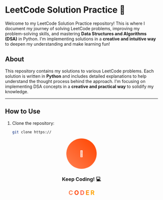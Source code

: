 # LeetCode Solution Practice 🚀

Welcome to my LeetCode Solution Practice repository! This is where I document my journey of solving LeetCode problems, improving my problem-solving skills, and mastering **Data Structures and Algorithms (DSA)** in Python. I'm implementing solutions in a **creative and intuitive way** to deepen my understanding and make learning fun!




## About
This repository contains my solutions to various LeetCode problems. Each solution is written in **Python** and includes detailed explanations to help understand the thought process behind the approach. I'm focusing on implementing DSA concepts in a **creative and practical way** to solidify my knowledge.

---

## How to Use
1. Clone the repository:
   ```bash
   git clone https://

<div align="center"> <div style="width: 100px; height: 100px; background: linear-gradient(45deg, #ff7f50, #ff4500); border-radius: 50%; display: flex; align-items: center; justify-content: center; animation: pulse 2s infinite;"> <span style="color: white; font-size: 20px; font-weight: bold;">🚀</span> </div> </div><style> @keyframes pulse { 0% { transform: scale(1); } 50% { transform: scale(1.1); } 100% { transform: scale(1); } } </style>


<h3 align="center">Keep Coding! 💻</h3> <p align="center"> <span style="color: #ff7f50; font-size: 20px; font-weight: bold; animation: colorChange 2s infinite;">C</span> <span style="color: #ff4500; font-size: 20px; font-weight: bold; animation: colorChange 2s infinite 0.2s;">O</span> <span style="color: #ff6347; font-size: 20px; font-weight: bold; animation: colorChange 2s infinite 0.4s;">D</span> <span style="color: #ff8c00; font-size: 20px; font-weight: bold; animation: colorChange 2s infinite 0.6s;">E</span> <span style="color: #ffa500; font-size: 20px; font-weight: bold; animation: colorChange 2s infinite 0.8s;">R</span> </p><style> @keyframes colorChange { 0% { color: #ff7f50; } 50% { color: #ff4500; } 100% { color: #ff7f50; } } </style>
